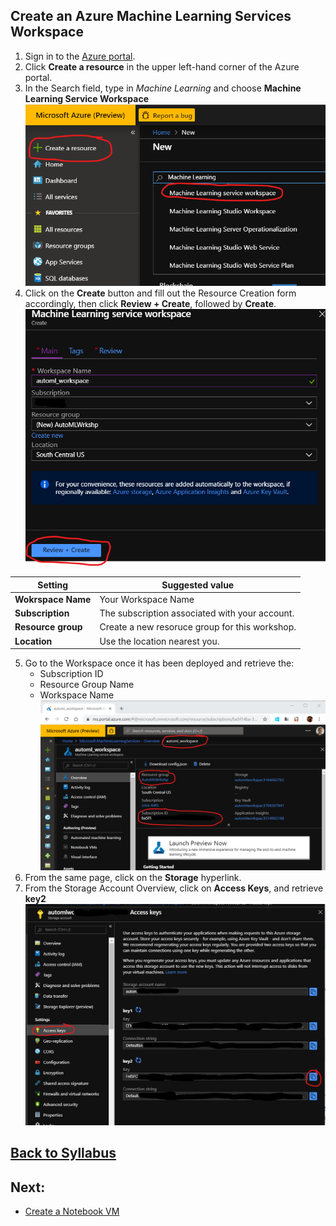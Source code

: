 
## Create an Azure Machine Learning Services Workspace
1. Sign in to the [Azure portal](https://portal.azure.com/).
1. Click **Create a resource** in the upper left-hand corner of the Azure portal.
1. In the Search field, type in *Machine Learning* and choose **Machine Learning Service Workspace**
![Create Machine Learning Workspace](media/1.png)
1. Click on the **Create** button and fill out the Resource Creation form accordingly, then click **Review + Create**, followed by **Create**.
![Create Machine Learning Workspace](media/2.png)

| Setting | Suggested value   |
|------|------|
|**Wokrspace Name**  | Your Workspace Name|
|**Subscription**  | The subscription associated with your account.|
|**Resource group**  | Create a new resoruce group for this workshop.|
|**Location**  | Use the location nearest you.|

5. Go to the Workspace once it has been deployed and retrieve the:
    - Subscription ID
    - Resource Group Name
    - Workspace Name
![Retrieve workspace settings](media/3.png)
1. From the same page, click on the **Storage** hyperlink.
1. From the Storage Account Overview, click on **Access Keys**, and retrieve **key2**
![Retrieve workspace settings](media/4.png)

## [Back to Syllabus](readme.md)
## Next: 
- [Create a Notebook VM](create-a-notebook-vm.md)
